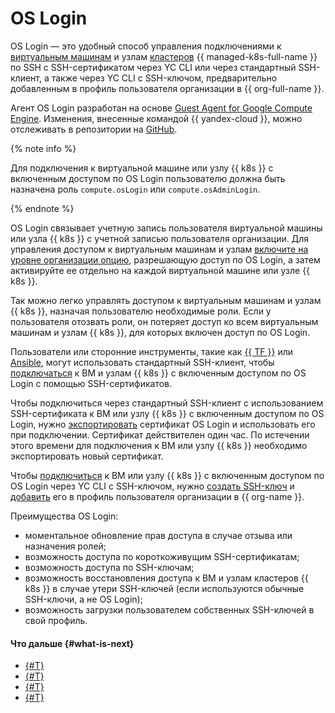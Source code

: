 # OS Login

OS Login — это удобный способ управления подключениями к [виртуальным машинам](../../compute/concepts/vm.md) и узлам [кластеров](../../managed-kubernetes/concepts/index.md#kubernetes-cluster) {{ managed-k8s-full-name }} по SSH c SSH-сертификатом через YC CLI или через стандартный SSH-клиент, а также через YC CLI с SSH-ключом, предварительно добавленным в профиль пользователя организации в {{ org-full-name }}.

Агент OS Login разработан на основе [Guest Agent for Google Compute Engine](https://github.com/GoogleCloudPlatform/guest-agent). Изменения, внесенные командой {{ yandex-cloud }}, можно отслеживать в репозитории на [GitHub](https://github.com/yandex-cloud/yandex-cloud-guest-agent).

{% note info %}

Для подключения к виртуальной машине или узлу {{ k8s }} с включенным доступом по OS Login пользователю должна быть назначена роль `compute.osLogin` или `compute.osAdminLogin`.

{% endnote %}

OS Login связывает учетную запись пользователя виртуальной машины или узла {{ k8s }} с учетной записью пользователя организации. Для управления доступом к виртуальным машинам и узлам [включите на уровне организации опцию](../operations/os-login-access.md), разрешающую доступ по OS Login, а затем активируйте ее отдельно на каждой виртуальной машине или узле {{ k8s }}.

Так можно легко управлять доступом к виртуальным машинам и узлам {{ k8s }}, назначая пользователю необходимые роли. Если у пользователя отозвать роли, он потеряет доступ ко всем виртуальным машинам и узлам {{ k8s }}, для которых включен доступ по OS Login.

Пользователи или сторонние инструменты, такие как [{{ TF }}](https://www.terraform.io/) или [Ansible](https://www.ansible.com/), могут использовать стандартный SSH-клиент, чтобы [подключаться](../../compute/operations/vm-connect/os-login.md#connect-via-exported-certificate) к ВМ и узлам {{ k8s }} с включенным доступом по OS Login с помощью SSH-сертификатов.

Чтобы подключиться через стандартный SSH-клиент с использованием SSH-сертификата к ВМ или узлу {{ k8s }} с включенным доступом по OS Login, нужно [экспортировать](../../compute/operations/vm-connect/os-login-export-certificate.md) сертификат OS Login и использовать его при подключении. Сертификат действителен один час. По истечении этого времени для подключения к ВМ или узлу {{ k8s }} необходимо экспортировать новый сертификат.

Чтобы [подключиться](../../compute/operations/vm-connect/os-login.md#connect-via-key) к ВМ или узлу {{ k8s }} с включенным доступом по OS Login через YC CLI с SSH-ключом, нужно [создать SSH-ключ](../../compute/operations/vm-connect/ssh.md#creating-ssh-keys) и [добавить](../../organization/operations/add-ssh.md) его в профиль пользователя организации в {{ org-name }}.

Преимущества OS Login:

* моментальное обновление прав доступа в случае отзыва или назначения ролей;
* возможность доступа по короткоживущим SSH-сертификатам;
* возможность доступа по SSH-ключам;
* возможность восстановления доступа к ВМ и узлам кластеров {{ k8s }} в случае утери SSH-ключей (если используются обычные SSH-ключи, а не OS Login);
* возможность загрузки пользователем собственных SSH-ключей в свой профиль.

#### Что дальше {#what-is-next}

* [{#T}](../operations/os-login-access.md)
* [{#T}](../operations/os-login-profile-create.md)
* [{#T}](../../compute/operations/vm-connect/os-login.md)
* [{#T}](../../managed-kubernetes/operations/node-connect-oslogin.md)

